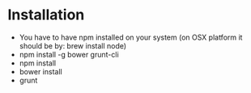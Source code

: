 Installation
==============

- You have to have npm installed on your system (on OSX platform it should be by: brew install node)
- npm install -g bower grunt-cli
- npm install
- bower install
- grunt